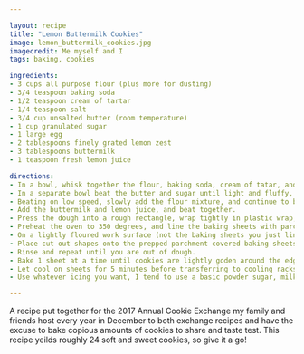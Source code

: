 ```yaml
---

layout: recipe
title: "Lemon Buttermilk Cookies"
image: lemon_buttermilk_cookies.jpg
imagecredit: Me myself and I
tags: baking, cookies

ingredients:
- 3 cups all purpose flour (plus more for dusting)
- 3/4 teaspoon baking soda
- 1/2 teaspoon cream of tartar
- 1/4 teaspoon salt
- 3/4 cup unsalted butter (room temperature)
- 1 cup granulated sugar
- 1 large egg
- 2 tablespoons finely grated lemon zest
- 3 tablespoons buttermilk
- 1 teaspoon fresh lemon juice

directions:
- In a bowl, whisk together the flour, baking soda, cream of tatar, and salt.
- In a separate bowl beat the butter and sugar until light and fluffy, then add the egg and lemon zest and continue beating until the egg is completely incorprated.
- Beating on low speed, slowly add the flour mixture, and continue to beat until almost incorporated.
- Add the buttermilk and lemon juice, and beat together.
- Press the dough into a rough rectangle, wrap tightly in plastic wrap, and refrigerate until firm (at least 1 hour or up to overnight).
- Preheat the oven to 350 degrees, and line the baking sheets with parchment paper.
- On a lightly floured work surface (not the baking sheets you just lined with parchment), using a floured rolling pin, roll out chilled dough until about 1/4 inch thick and use whatever shape cookie cutter you desire to cut out shapes.
- Place cut out shapes onto the prepped parchment covered baking sheets, spacing them about 1 inch apart.
- Rinse and repeat until you are out of dough.
- Bake 1 sheet at a time until cookies are lightly goden around the edges but barely colored on top (roughly 12- 15 minutes).
- Let cool on sheets for 5 minutes before transferring to cooling racks where they can cool completely either for icing or eating. 
- Use whatever icing you want, I tend to use a basic powder sugar, milk, and vanilla mix to top mine, but use whatever you want, you do you.

---
```


A recipe put together for the 2017 Annual Cookie Exchange my family and friends host every year in December to both exchange recipes and have the excuse to bake copious amounts of cookies to share and taste test. This recipe yeilds roughly 24 soft and sweet cookies, so give it a go!